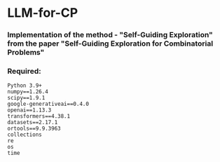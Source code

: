 # LLM-for-CP

### Implementation of the method - "Self-Guiding Exploration" from the paper "Self-Guiding Exploration for Combinatorial Problems"
### Required:
    Python 3.9+
    numpy==1.26.4
    scipy==1.9.1
    google-generativeai==0.4.0
    openai==1.13.3
    transformers==4.38.1
    datasets==2.17.1
    ortools==9.9.3963
    collections
    re
    os
    time